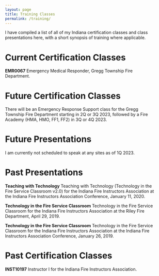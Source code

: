 ```yaml
---
layout: page
title: Training Classes
permalink: /training/
---
```

I have compiled a list of all of my Indiana certification classes and class presentations here, with a short synopsis of training where applicable.

# Current Certification Classes #
**EMR0067** Emergency Medical Responder, Gregg Township Fire Department.

# Future Certification Classes #

There will be an Emergency Response Support class for the Gregg Township Fire Department starting in 2Q or 3Q 2023, followed by a Fire Academy (HMA, HMO, FF1, FF2) in 3Q or 4Q 2023.

# Future Presentations #

I am currently not scheduled to speak at any sites as of 1Q 2023.

# Past Presentations #

**Teaching with Technology** Teaching with Technology (Technology in the Fire Service Classroom v2.0) for the Indiana Fire Instructors Association at the Indiana Fire Instructors Association Conference, January 11, 2020.

**Technology in the Fire Service Classroom** Technology in the Fire Service Classroom for the Indiana Fire Instructors Association at the Riley Fire Department, April 29, 2019.

**Technology in the Fire Service Classroom** Technology in the Fire Service Classroom for the Indiana Fire Instructors Association at the Indiana Fire Instructors Association Conference, January 26, 2019.

# Past Certification Classes #

**INST10197** Instructor I for the Indiana Fire Instructors Association.